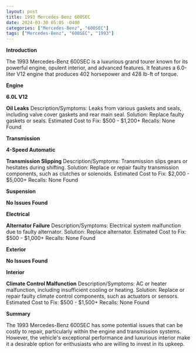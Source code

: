 ```yaml
---
layout: post
title: 1993 Mercedes-Benz 600SEC
date: 2024-03-30 05:05 -0400
categories: ["Mercedes-Benz", "600SEC"]
tags: ["Mercedes-Benz", "600SEC", "1993"]
---
```

**Introduction**

The 1993 Mercedes-Benz 600SEC is a luxurious grand tourer known for its powerful engine, opulent interior, and advanced features. It features a 6.0-liter V12 engine that produces 402 horsepower and 428 lb-ft of torque.

**Engine**

**6.0L V12**

**Oil Leaks**
Description/Symptoms: Leaks from various gaskets and seals, including valve cover gaskets and rear main seal.
Solution: Replace faulty gaskets or seals.
Estimated Cost to Fix: $500 - $1,200+
Recalls: None Found

**Transmission**

**4-Speed Automatic**

**Transmission Slipping**
Description/Symptoms: Transmission slips gears or hesitates during shifting.
Solution: Replace or repair faulty transmission components, such as clutches or solenoids.
Estimated Cost to Fix: $2,000 - $5,000+
Recalls: None Found

**Suspension**

**No Issues Found**

**Electrical**

**Alternator Failure**
Description/Symptoms: Electrical system malfunction due to faulty alternator.
Solution: Replace alternator.
Estimated Cost to Fix: $500 - $1,000+
Recalls: None Found

**Exterior**

**No Issues Found**

**Interior**

**Climate Control Malfunction**
Description/Symptoms: AC or heater malfunction, including insufficient cooling or heating.
Solution: Replace or repair faulty climate control components, such as actuators or sensors.
Estimated Cost to Fix: $500 - $1,500+
Recalls: None Found

**Summary**

The 1993 Mercedes-Benz 600SEC has some potential issues that can be costly to repair, particularly within the engine and transmission systems. However, the vehicle's exceptional performance and luxurious interior make it a desirable option for enthusiasts who are willing to invest in its upkeep.
